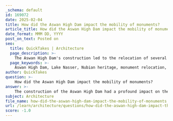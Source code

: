 ```yaml
---
_schema: default
id: 169072
date: 2025-02-04
title: How did the Aswan High Dam impact the mobility of monuments?
article_title: How did the Aswan High Dam impact the mobility of monuments?
date_format: MMM DD, YYYY
post_on_text: Posted on
seo:
  title: QuickTakes | Architecture
  page_description: >-
    The Aswan High Dam's construction led to the relocation of several Nubian monuments due to flooding from Lake Nasser, prompting international cooperation and raising issues of cultural heritage preservation and identity.
  page_keywords: >-
    Aswan High Dam, Lake Nasser, Nubian heritage, monument relocation, cultural identity, UNESCO campaign, environmental impact, economic development, heritage preservation, Abu Simbel, Philae temples
author: QuickTakes
question: >-
    How did the Aswan High Dam impact the mobility of monuments?
answer: >-
    The construction of the Aswan High Dam had a profound impact on the mobility of monuments, particularly in the Nubian region of Egypt. The dam, completed in 1970, created Lake Nasser, which submerged a significant area of the Nubian Desert, including numerous ancient temples and monuments that were integral to Nubian cultural heritage.\n\n### Key Impacts of the Aswan High Dam on Monument Mobility:\n\n1. **Threat to Cultural Heritage**: The rising waters of Lake Nasser posed an immediate threat to many historical sites, including the famous temples of Abu Simbel and Philae. These monuments, which are not only architectural masterpieces but also symbols of Nubian identity, faced destruction due to flooding.\n\n2. **International Campaign for Relocation**: In response to the imminent loss of these monuments, an international campaign was launched, spearheaded by UNESCO. This campaign involved over fifty nations and a budget of approximately forty million dollars, aimed at surveying, dismantling, and relocating twenty-four temples to higher ground. This effort exemplified a significant instance of international cooperation in cultural heritage management.\n\n3. **Cultural Identity and Resistance**: The relocation of these monuments was not merely a technical challenge; it also represented a struggle for cultural identity. Local communities and stakeholders viewed the preservation and mobility of these monuments as acts of resistance against cultural erasure. By advocating for their protection, they asserted their agency in the face of external pressures and the threat of modernization.\n\n4. **Environmental and Economic Considerations**: While the Aswan High Dam created fertile land and provided hydroelectric power, it also highlighted the complex interplay between environmental changes and economic development. The need for a balanced approach to heritage conservation became evident, as the benefits of modern infrastructure development had to be weighed against the loss of irreplaceable cultural sites.\n\n5. **Legacy of the Nubian Campaign**: The successful relocation of the temples not only saved these monuments but also set a precedent for future international efforts in cultural preservation. It raised ethical questions about cultural exchange and the responsibilities of nations in protecting shared heritage, reflecting on the broader implications of such actions in contemporary cultural politics.\n\nIn summary, the Aswan High Dam significantly impacted the mobility of monuments by necessitating their relocation to prevent loss due to flooding. This situation catalyzed international cooperation and highlighted the importance of cultural heritage preservation amidst modern development challenges.
subject: Architecture
file_name: how-did-the-aswan-high-dam-impact-the-mobility-of-monuments.md
url: /learn/architecture/questions/how-did-the-aswan-high-dam-impact-the-mobility-of-monuments
score: -1.0
---
```


&nbsp;